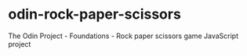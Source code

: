 # odin-rock-paper-scissors
The Odin Project - Foundations - Rock paper scissors game JavaScript project
